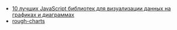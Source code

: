  - [10 лучших JavaScript библиотек для визуализации данных на графиках и диаграммах](https://habr.com/ru/post/457946/)
 - [rough-charts](https://github.com/beizhedenglong/rough-charts)